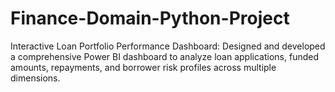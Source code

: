 # Finance-Domain-Python-Project
Interactive Loan Portfolio Performance Dashboard: Designed and developed a comprehensive Power BI dashboard to analyze loan applications, funded amounts, repayments, and borrower risk profiles across multiple dimensions.
